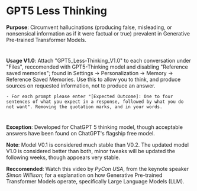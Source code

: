 # GPT5 Less Thinking
**Purpose**: Circumvent hallucinations (producing false, misleading, or nonsensical information as if it were factual or true) prevalent in Generative Pre-trained Transformer Models. 
#  
**Usage V1.0**: Attach "GPT5_Less-Thinking_V1.0" to each conversation under "Files", reccomended with GPT5-Thinking model and disabling "Reference saved memories"; found in Settings -> Personalization -> Memory -> Reference Saved Memories. Use this to allow you to think, and produce sources on requested information, not to produce an answer. 

    - For each prompt please enter "[Expected Outcome]: One to four sentences of what you expect in a response, followed by what you do not want". Removing the quotation marks, and in your words.
#  
**Exception**: Developed for ChatGPT 5 thinking model, though acceptable answers have been found on ChatGPT's flagship free model.  

**Note**: Model V0.1 is considered much stable than V0.2. The updated model V1.0 is considered better than both, minor tweaks will be updated the following weeks, though appoears very stable. 

**Reccomended**: Watch this video by _PyCon USA_, from the keynote speaker _Simon Willison_; for a explanation on how Generative Pre-trained Transformer Models operate, specifically Large Language Models (LLM). 
